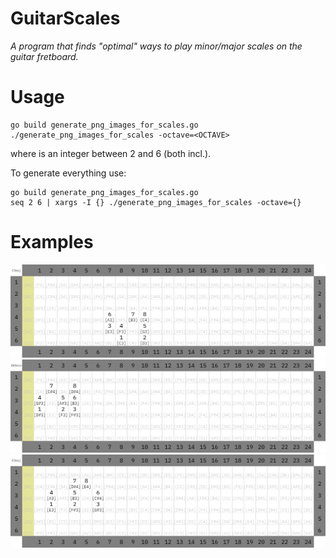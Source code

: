 # GuitarScales
_A program that finds "optimal" ways to play minor/major scales on the guitar fretboard._
# Usage
```shell
go build generate_png_images_for_scales.go
./generate_png_images_for_scales -octave=<OCTAVE>
```
where <OCTAVE> is an integer between 2 and 6 (both incl.).

To generate everything use:
```shell
go build generate_png_images_for_scales.go
seq 2 6 | xargs -I {} ./generate_png_images_for_scales -octave={}
```

# Examples
![C3maj](png/C3maj/0.png?raw=true "C3maj")
![D#3min](png/D%233min/0.png?raw=true "C3maj")
![E3maj](png/E3maj/7.png?raw=true "C3maj")
